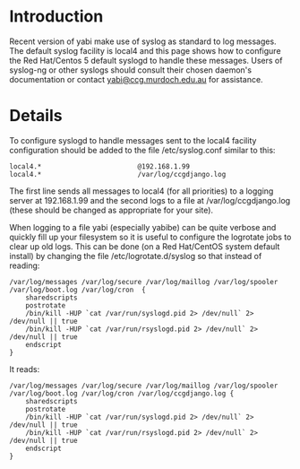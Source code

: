 # Introduction #

Recent version of yabi make use of syslog as standard to log messages. The default syslog facility is local4 and this page shows how to configure the Red Hat/Centos 5 default syslogd to handle these messages. Users of syslog-ng or other syslogs should consult their chosen daemon's documentation or contact yabi@ccg.murdoch.edu.au for assistance.


# Details #

To configure syslogd to handle messages sent to the local4 facility configuration should be added to the file /etc/syslog.conf similar to this:

```
local4.*						@192.168.1.99
local4.*						/var/log/ccgdjango.log
```

The first line sends all messages to local4 (for all priorities) to a logging server at 192.168.1.99 and the second logs to a file at /var/log/ccgdjango.log (these should be changed as appropriate for your site).

When logging to a file yabi (especially yabibe) can be quite verbose and quickly fill up your filesystem so it is useful to configure the logrotate jobs to clear up old logs. This can be done (on a Red Hat/CentOS system default install) by changing the file /etc/logrotate.d/syslog so that instead of reading:
```
/var/log/messages /var/log/secure /var/log/maillog /var/log/spooler /var/log/boot.log /var/log/cron  {
    sharedscripts
    postrotate
	/bin/kill -HUP `cat /var/run/syslogd.pid 2> /dev/null` 2> /dev/null || true
	/bin/kill -HUP `cat /var/run/rsyslogd.pid 2> /dev/null` 2> /dev/null || true
    endscript
}
```
It reads:
```
/var/log/messages /var/log/secure /var/log/maillog /var/log/spooler /var/log/boot.log /var/log/cron /var/log/ccgdjango.log {
    sharedscripts
    postrotate
	/bin/kill -HUP `cat /var/run/syslogd.pid 2> /dev/null` 2> /dev/null || true
	/bin/kill -HUP `cat /var/run/rsyslogd.pid 2> /dev/null` 2> /dev/null || true
    endscript
}
```